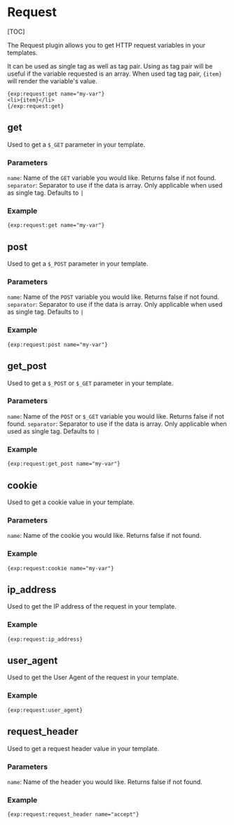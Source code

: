 <!--
    This source file is part of the open source project
    ExpressionEngine User Guide (https://github.com/ExpressionEngine/ExpressionEngine-User-Guide)

    @link      https://expressionengine.com/
    @copyright Copyright (c) 2003-2020, Packet Tide, LLC (https://packettide.com)
    @license   https://expressionengine.com/license Licensed under Apache License, Version 2.0
-->

# Request

[TOC]

The Request plugin allows you to get HTTP request variables in your templates.

It can be used as single tag as well as tag pair. Using as tag pair will be useful if the variable requested is an array. When used tag tag pair, `{item}` will render the variable's value. 

```
{exp:request:get name="my-var"}
<li>{item}</li>
{/exp:request:get}
```

## get

Used to get a `$_GET` parameter in your template.

### Parameters

`name`: Name of the `GET` variable you would like. Returns false if not found.
`separator`: Separator to use if the data is array. Only applicable when used as single tag. Defaults to `|`

### Example

```
{exp:request:get name="my-var"}
```

## post

Used to get a `$_POST` parameter in your template.

### Parameters

`name`: Name of the `POST` variable you would like. Returns false if not found.
`separator`: Separator to use if the data is array. Only applicable when used as single tag. Defaults to `|`

### Example

```
{exp:request:post name="my-var"}
```

## get_post

Used to get a `$_POST` or `$_GET` parameter in your template.

### Parameters

`name`: Name of the `POST` or `$_GET` variable you would like. Returns false if not found.
`separator`: Separator to use if the data is array. Only applicable when used as single tag. Defaults to `|`

### Example

```
{exp:request:get_post name="my-var"}
```

## cookie

Used to get a cookie value in your template.

### Parameters

`name`: Name of the cookie you would like. Returns false if not found.

### Example

```
{exp:request:cookie name="my-var"}
```

## ip_address

Used to get the IP address of the request in your template.

### Example

```
{exp:request:ip_address}
```

## user_agent

Used to get the User Agent of the request in your template.

### Example

```
{exp:request:user_agent}
```

## request_header

Used to get a request header value in your template.

### Parameters

`name`: Name of the header you would like. Returns false if not found.

### Example

```
{exp:request:request_header name="accept"}
```
